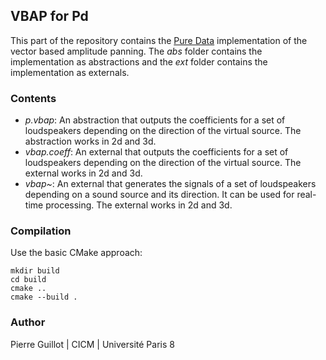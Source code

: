 ## VBAP for Pd
This part of the repository contains the [Pure Data](http://msp.ucsd.edu/software.html) implementation of the vector based amplitude panning. The *abs* folder contains the implementation as abstractions and the *ext* folder contains the implementation as externals.

### Contents

- *p.vbap*: An abstraction that outputs the coefficients for a set of loudspeakers depending on the direction of the virtual source. The abstraction works in 2d and 3d.
- *vbap.coeff*: An external that outputs the coefficients for a set of loudspeakers depending on the direction of the virtual source. The external works in 2d and 3d.
- *vbap~*: An external that generates the signals of a set of loudspeakers depending on a sound source and its direction. It can be used for real-time processing. The external works in 2d and 3d.

### Compilation

Use the basic CMake approach:
```
mkdir build
cd build
cmake ..
cmake --build .
```

### Author

Pierre Guillot | CICM | Université Paris 8

